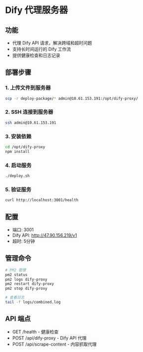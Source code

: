 # Dify 代理服务器

## 功能
- 代理 Dify API 请求，解决跨域和超时问题
- 支持长时间运行的 Dify 工作流
- 提供健康检查和日志记录

## 部署步骤

### 1. 上传文件到服务器
```bash
scp -r deploy-package/* admin@10.61.153.191:/opt/dify-proxy/
```

### 2. SSH 连接到服务器
```bash
ssh admin@10.61.153.191
```

### 3. 安装依赖
```bash
cd /opt/dify-proxy
npm install
```

### 4. 启动服务
```bash
./deploy.sh
```

### 5. 验证服务
```bash
curl http://localhost:3001/health
```

## 配置
- 端口: 3001
- Dify API: http://47.90.156.219/v1
- 超时: 5分钟

## 管理命令
```bash
# PM2 管理
pm2 status
pm2 logs dify-proxy
pm2 restart dify-proxy
pm2 stop dify-proxy

# 查看日志
tail -f logs/combined.log
```

## API 端点
- GET /health - 健康检查
- POST /api/dify-proxy - Dify API 代理
- POST /api/scrape-content - 内容抓取代理
